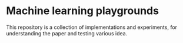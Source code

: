 # Machine learning playgrounds

This repository is a collection of implementations and experiments, 
for understanding the paper and testing various idea.
